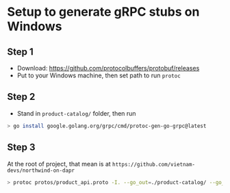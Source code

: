 # Setup to generate gRPC stubs on Windows

## Step 1

- Download: https://github.com/protocolbuffers/protobuf/releases
- Put to your Windows machine, then set path to run `protoc` 

## Step 2

- Stand in `product-catalog/` folder, then run

```bash
> go install google.golang.org/grpc/cmd/protoc-gen-go-grpc@latest
```

## Step 3

At the root of project, that mean is at `https://github.com/vietnam-devs/northwind-on-dapr`

```bash
> protoc protos/product_api.proto -I. --go_out=./product-catalog/ --go_opt=paths=source_relative --go-grpc_out=./product-catalog/ --go-grpc_opt=paths=source_relative
```